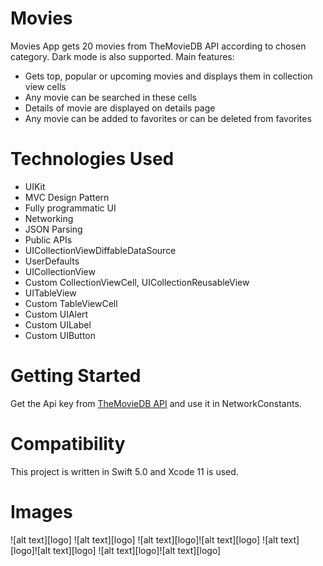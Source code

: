 # Movies
Movies App gets 20 movies from TheMovieDB API according to chosen category. Dark mode is also supported. Main features:
 - Gets top, popular or upcoming movies and displays them in collection view cells
 - Any movie can be searched in these cells
 - Details of movie are displayed on details page
 - Any movie can be added to favorites or can be deleted from favorites

# Technologies Used
  - UIKit
  - MVC Design Pattern
  - Fully programmatic UI
  - Networking
  - JSON Parsing
  - Public APIs
  - UICollectionViewDiffableDataSource
  - UserDefaults
  - UICollectionView
  - Custom CollectionViewCell, UICollectionReusableView
  - UITableView
  - Custom TableViewCell
  - Custom UIAlert
  - Custom UILabel
  - Custom UIButton


# Getting Started
 Get the Api key from [TheMovieDB API][df1] and use it in NetworkConstants.   

# Compatibility
This project is written in Swift 5.0 and Xcode 11 is used.

# Images
![alt text][logo] ![alt text][logo]
![alt text][logo]![alt text][logo]
![alt text][logo]![alt text][logo]
![alt text][logo]![alt text][logo]


[image1]: https://github.com/deniizcag/Movies/tree/master/screenshots/MoviesDark.png
"Image 1"

[image2]: https://github.com/deniizcag/Movies/tree/master/screenshots/MoviesDark.png
"Image 2"

[image3]: https://github.com/adam-p/markdown-here/raw/master/src/common/images/icon48.png "Image 3"

[image4]: https://github.com/adam-p/markdown-here/raw/master/src/common/images/icon48.png "Image 4"

[image5]: https://github.com/adam-p/markdown-here/raw/master/src/common/images/icon48.png "Image 5"

[image6]: https://github.com/adam-p/markdown-here/raw/master/src/common/images/icon48.png "Image 6"

[image7]: https://github.com/adam-p/markdown-here/raw/master/src/common/images/icon48.png "Image 7"

[image8]: https://github.com/adam-p/markdown-here/raw/master/src/common/images/icon48.png "Image 8"




[df1]: <https://developers.themoviedb.org/3/getting-started/introduction>
